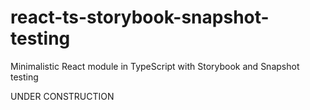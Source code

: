 # react-ts-storybook-snapshot-testing

Minimalistic React module in TypeScript with Storybook and Snapshot testing

UNDER CONSTRUCTION
